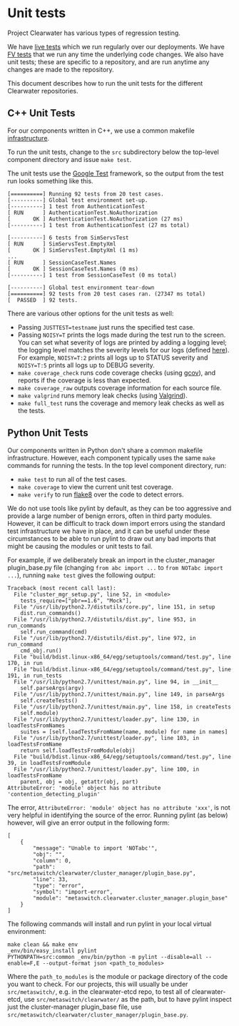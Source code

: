 # Unit tests 

Project Clearwater has various types of regression testing.

We have [live tests](https://github.com/Metaswitch/clearwater-live-test) which we run regularly over our deployments. We have [FV tests](https://github.com/Metaswitch/clearwater-fv-test) that we run any time the underlying code changes. We also have unit tests; these are specific to a repository, and are run anytime any changes are made to the repository.

This document describes how to run the unit tests for the different Clearwater repositories.

## C++ Unit Tests

For our components written in C++, we use a common makefile [infrastructure](https://github.com/Metaswitch/clearwater-build-infra/blob/master/cpp.mk).

To run the unit tests, change to the `src` subdirectory below the top-level component directory and issue `make test`.

The unit tests use the [Google Test](https://code.google.com/p/googletest/) framework, so the output from the test run looks something like this.

    [==========] Running 92 tests from 20 test cases.
    [----------] Global test environment set-up.
    [----------] 1 test from AuthenticationTest
    [ RUN      ] AuthenticationTest.NoAuthorization
    [       OK ] AuthenticationTest.NoAuthorization (27 ms)
    [----------] 1 test from AuthenticationTest (27 ms total)

    [----------] 6 tests from SimServsTest
    [ RUN      ] SimServsTest.EmptyXml
    [       OK ] SimServsTest.EmptyXml (1 ms)
    ...
    [ RUN      ] SessionCaseTest.Names
    [       OK ] SessionCaseTest.Names (0 ms)
    [----------] 1 test from SessionCaseTest (0 ms total)

    [----------] Global test environment tear-down
    [==========] 92 tests from 20 test cases ran. (27347 ms total)
    [  PASSED  ] 92 tests.

There are various other options for the unit tests as well:

* Passing `JUSTTEST=testname` just runs the specified test case.
* Passing `NOISY=T` prints the logs made during the test run to the screen. You can set what severity of logs are printed by adding a logging level; the logging level matches the severity levels for our logs (defined [here](https://github.com/Metaswitch/cpp-common/blob/master/include/log.h#L53)). For example, `NOISY=T:2` prints all logs up to STATUS severity and `NOISY=T:5` prints all logs up to DEBUG severity.
* `make coverage_check` runs code coverage checks (using [gcov](http://gcc.gnu.org/onlinedocs/gcc/Gcov.html)), and reports if the coverage is less than expected.
* `make coverage_raw` outputs coverage information for each source file.
* `make valgrind` runs memory leak checks (using [Valgrind](http://valgrind.org/)).
* `make full_test` runs the coverage and memory leak checks as well as the tests.

## Python Unit Tests

Our components written in Python don't share a common makefile infrastructure. However, each component typically uses the same `make` commands for running the tests. In the top level component directory, run:

* `make test` to run all of the test cases.
* `make coverage` to view the current unit test coverage.
* `make verify` to run [flake8](http://flake8.pycqa.org/en/latest/) over the code to detect errors.


We do not use tools like pylint by default, as they can be too aggressive and provide a large number of benign errors, often in third party modules. However, it can be difficult to track down import errors using the standard test infrastructure we have in place, and it can be useful under these circumstances to be able to run pylint to draw out any bad imports that might be causing the modules or unit tests to fail.

For example, if we deliberately break an import in the cluster_manager plugin_base.py file (changing `from abc import ...` to `from NOTabc import ...`), running `make test` gives the following output:

```
Traceback (most recent call last):
  File "cluster_mgr_setup.py", line 52, in <module>
    tests_require=["pbr==1.6", "Mock"],
  File "/usr/lib/python2.7/distutils/core.py", line 151, in setup
    dist.run_commands()
  File "/usr/lib/python2.7/distutils/dist.py", line 953, in run_commands
    self.run_command(cmd)
  File "/usr/lib/python2.7/distutils/dist.py", line 972, in run_command
    cmd_obj.run()
  File "build/bdist.linux-x86_64/egg/setuptools/command/test.py", line 170, in run
  File "build/bdist.linux-x86_64/egg/setuptools/command/test.py", line 191, in run_tests
  File "/usr/lib/python2.7/unittest/main.py", line 94, in __init__
    self.parseArgs(argv)
  File "/usr/lib/python2.7/unittest/main.py", line 149, in parseArgs
    self.createTests()
  File "/usr/lib/python2.7/unittest/main.py", line 158, in createTests
    self.module)
  File "/usr/lib/python2.7/unittest/loader.py", line 130, in loadTestsFromNames
    suites = [self.loadTestsFromName(name, module) for name in names]
  File "/usr/lib/python2.7/unittest/loader.py", line 103, in loadTestsFromName
    return self.loadTestsFromModule(obj)
  File "build/bdist.linux-x86_64/egg/setuptools/command/test.py", line 39, in loadTestsFromModule
  File "/usr/lib/python2.7/unittest/loader.py", line 100, in loadTestsFromName
    parent, obj = obj, getattr(obj, part)
AttributeError: 'module' object has no attribute 'contention_detecting_plugin'
```

The error, `AttributeError: 'module' object has no attribute 'xxx'`, is not very helpful in identifying the source of the error. Running pylint (as below) however, will give an error output in the following form:

```
[
    {
        "message": "Unable to import 'NOTabc'",
        "obj": "",
        "column": 0,
        "path": "src/metaswitch/clearwater/cluster_manager/plugin_base.py",
        "line": 33,
        "type": "error",
        "symbol": "import-error",
        "module": "metaswitch.clearwater.cluster_manager.plugin_base"
    }
]
```

The following commands will install and run pylint in your local virtual environment:

```
make clean && make env
_env/bin/easy_install pylint
PYTHONPATH=src:common _env/bin/python -m pylint --disable=all --enable=F,E --output-format json <path_to_modules>
```

Where the `path_to_modules` is the module or package directory of the code you want to check. For our projects, this will usually be under `src/metaswitch/`, e.g. in the clearwater-etcd repo, to test all of clearwater-etcd, use `src/metaswitch/clearwater/` as the path, but to have pylint inspect just the cluster-manager plugin_base file, use `src/metaswitch/clearwater/cluster_manager/plugin_base.py`.
